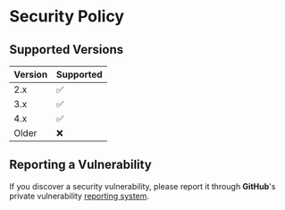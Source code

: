 <!-- Code generated by kickr; DO NOT EDIT. -->

# Security Policy

## Supported Versions

| Version | Supported |
| ------- | --------- |
| 2.x    | ✅         |
| 3.x    | ✅         |
| 4.x    | ✅         |
| Older   | ❌         |

## Reporting a Vulnerability

If you discover a security vulnerability, please report it through **GitHub**'s private vulnerability [reporting system](https://github.com/kilianpaquier/kilianpaquier.github.io/security/advisories/new).
